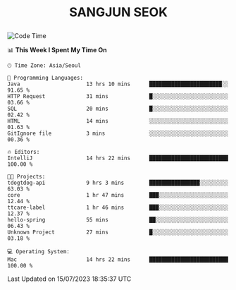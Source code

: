 <h1>
 <p align="center">
   SANGJUN SEOK
 </p>
</h1>

<!--START_SECTION:waka-->
![Code Time](http://img.shields.io/badge/Code%20Time-2%2C684%20hrs%2058%20mins-blue)

📊 **This Week I Spent My Time On** 

```text
🕑︎ Time Zone: Asia/Seoul

💬 Programming Languages: 
Java                     13 hrs 10 mins      ███████████████████████░░   91.65 % 
HTTP Request             31 mins             █░░░░░░░░░░░░░░░░░░░░░░░░   03.66 % 
SQL                      20 mins             █░░░░░░░░░░░░░░░░░░░░░░░░   02.42 % 
HTML                     14 mins             ░░░░░░░░░░░░░░░░░░░░░░░░░   01.63 % 
GitIgnore file           3 mins              ░░░░░░░░░░░░░░░░░░░░░░░░░   00.36 % 

🔥 Editors: 
IntelliJ                 14 hrs 22 mins      █████████████████████████   100.00 % 

🐱‍💻 Projects: 
tdogtdog-api             9 hrs 3 mins        ████████████████░░░░░░░░░   63.03 % 
core                     1 hr 47 mins        ███░░░░░░░░░░░░░░░░░░░░░░   12.44 % 
ttcare-label             1 hr 46 mins        ███░░░░░░░░░░░░░░░░░░░░░░   12.37 % 
hello-spring             55 mins             ██░░░░░░░░░░░░░░░░░░░░░░░   06.43 % 
Unknown Project          27 mins             █░░░░░░░░░░░░░░░░░░░░░░░░   03.18 % 

💻 Operating System: 
Mac                      14 hrs 22 mins      █████████████████████████   100.00 % 
```


 Last Updated on 15/07/2023 18:35:37 UTC
<!--END_SECTION:waka-->
